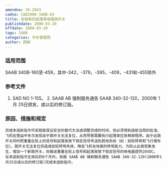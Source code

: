 ```yaml
---
amendno: 39-2843
cadno: CAD2000-340B-03
title: 安装新的起落架电路跳开关
publishdate: 2000-03-20
effdate: 2000-03-20
tags: 340B
categories: 华东管理局
author: 顾新
---
```


### 适用范围 
SAAB 340B-160至-459，其中-342，-379，-395，-409，-431和-455除外

### 参考文件
1. SAD NO 1-155。
    2. SAAB AB 强制服务通告 SAAB 340-32-120，2000年 1月 25日颁发，或以后的修订版。

### 原因、措施和规定 
    完成本适航指令可采取能保证安全的替代方法或调整完成的时间，但必须得到适航当局的批准。 
    飞机在营运中多次发现由于跳开关无法复位，从而导致需要执行起落架应急释放程序。由于此跳开关同时把重量在轮上的信号和起落架放下锁定信号传送到其他系统（如：前轮转弯和飞行慢车位）。跳开关无法复位将造成前轮转弯失效，降低飞机在地面的转弯能力。为防止此类现象发生，增加一个新跳开关，向输送重量在轮上信号和起落架放下锁定信号的继电器提供28VDC。 
    在本适航指令生效后的6个月内，依据 SAAB AB 强制服务通告 SAAB 340-32-120(2000年1月25日或以后的修订版)完成本适航指令。
  
